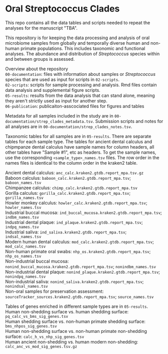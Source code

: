 # Oral Streptococcus Clades
This repo contains all the data tables and scripts needed to repeat the analyses for the manuscript "TBA".

This repository is for keeping the data processing and analysis of oral
microbiome samples from globally and temporally diverse human and non-human
primate populations. This includes taxonomic and functional analyses. The
abundance and distribution of _Streptococcus_ species within and between groups is
assessed. 

Overview about the repository  
`00-documentation`: files with information about samples or _Streptococcus_ species that are used as input for scripts in `02-scripts`.  
`02-scripts`: scripts for sample processing and analysis. Rmd files contain data analysis and supplemental figure scripts.  
`05-results`: results from the data analysis that can stand alone, meaning they aren't strictly used as input for another step.  
`06-publication`: publicaiton-asscociated files for figures and tables  

Metadata for all samples included in the study are in `00-documentation/strep_clades_metadata.tsv`. Submission scripts and notes for all analyses are in `00-documentation/strep_clades_notes.tsv`.

Taxonomic tables for all samples are in `05-results`. There are separate tables
for each sample type. The tables for ancient dental calculus and chipmpanze
dental calculus have sample names for column headers, all other tables have
"Sample #1", etc as headers. To get the sample names, use the corresponding
`<sample_type>_names.tsv` files. The row order in the names files is identical 
to the column order in the kraken2 table. 

Ancient dental calculus: `anc_calc.kraken2.gtdb.report_mpa.tsv.gz`  
Baboon calculus: `baboon_calc.kraken2.gtdb.report_mpa.tsv`; `baboon_names.tsv`  
Chimpanzee calculus: `chimp_calc.kraken2.gtdb.report_mpa.tsv`  
Gorilla calculus: `gorilla_calc.kraken2.gtdb.report_mpa.tsv`; `gorilla_names.tsv`  
Howler monkey calculus: `howler_calc.kraken2.gtdb.report_mpa.tsv`; `howler_names.tsv`  
Industrial buccal mucosa: `ind_buccal_mucosa.kraken2.gtdb.report_mpa.tsv`; `indbm_names.tsv`  
Industrial dental plaque: `ind_plaque.kraken2.gtdb.report_mpa.tsv`; `indpq_names.tsv`  
Industrial saliva: `ind_saliva.kraken2.gtdb.report_mpa.tsv`; `indsal_names.tsv`  
Modern human dental calculus: `mod_calc.kraken2.gtdb.report_mpa.tsv`; `mod_calc_names.tsv`  
Non-human primate oral swabs: `nhp_os.kraken2.gtdb.report_mpa.tsv`; `nhp_os_names.tsv`  
Non-industrial buccal mucosa: `nonind_buccal_mucosa.kraken2.gtdb.report_mpa.tsv`; `nonindbm_names.tsv`  
Non-industrial dental plaque: `nonind_plaque.kraken2.gtdb.report_mpa.tsv`; `nonindpq_names.tsv`  
Non-industrial saliva: `nonind_saliva.kraken2.gtdb.report_mpa.tsv`; `nonindsal_names.tsv`  
Non-oral samples for preservation assessment: `sourceTracker_sources.kraken2.gtdb.report_mpa.tsv`; `source_names.tsv`  

Tables of genes enriched in different sample types are in `05-results`.  
Human non-shedding surface vs. human shedding surface: `pq_calc_vs_bms_sig_genes.tsv`  
Human shedding surface vs. non-human primate shedding surface: `bms_nhpos_sig_genes.tsv`  
Human non-shedding surface vs. non-human primate non-shedding surface: `calc_h_vs_nhp_sig_genes.tsv`  
Human ancient non-shedding vs. human modern non-shedding: `calc_anc_vs_mod_sig_genes.tsv.gz`  

